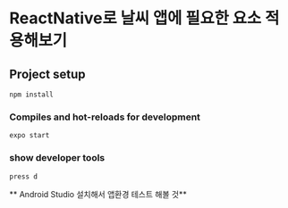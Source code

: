 # ReactNative로 날씨 앱에 필요한 요소 적용해보기

## Project setup
```
npm install
```

### Compiles and hot-reloads for development
```
expo start
```

### show developer tools
```
press d
```


** Android Studio 설치해서 앱환경 테스트 해볼 것**
